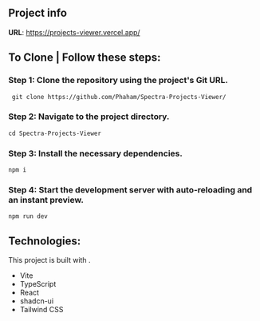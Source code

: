 ## Project info

**URL**: https://projects-viewer.vercel.app/

## To Clone | Follow these steps:

### Step 1: Clone the repository using the project's Git URL.
``` git clone https://github.com/Phaham/Spectra-Projects-Viewer/```

### Step 2: Navigate to the project directory.
```cd Spectra-Projects-Viewer```

### Step 3: Install the necessary dependencies.
```npm i```

### Step 4: Start the development server with auto-reloading and an instant preview.
```npm run dev```

## Technologies:

This project is built with .

- Vite
- TypeScript
- React
- shadcn-ui
- Tailwind CSS

